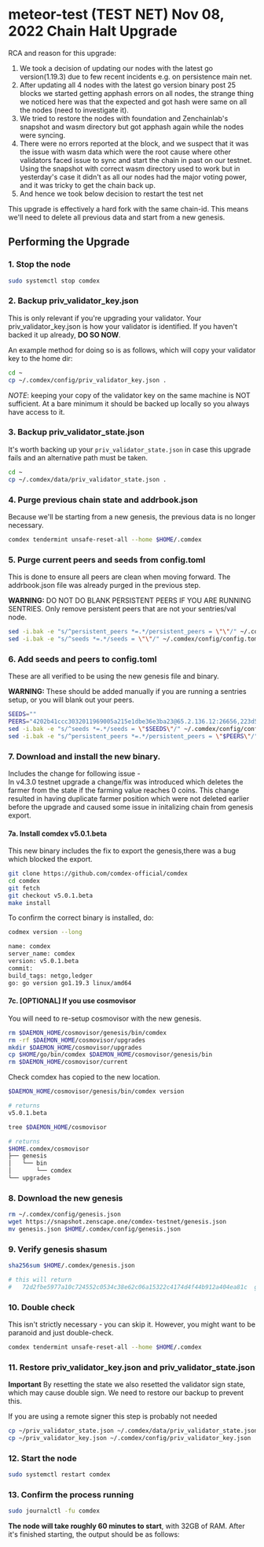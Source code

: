 # meteor-test (TEST NET) Nov 08, 2022 Chain Halt Upgrade

RCA and reason for this upgrade:
1. We took a decision of updating our nodes with the latest go version(1.19.3) due to few recent incidents e.g. on persistence main net.
2. After updating all 4 nodes with the latest go version binary post 25 blocks we started getting apphash errors on all nodes, the strange thing we noticed here was that the expected and got hash were same on all the nodes (need to investigate it).
3. We tried to restore the nodes with foundation and Zenchainlab's snapshot and wasm directory but got apphash again while the nodes were syncing.
4. There were no errors reported at the block, and we suspect that it was the issue with wasm data which were the root cause where other validators faced issue to sync and start the chain in past on our testnet. Using the snapshot with correct wasm directory used to work but in yesterday's case it didn't as all our nodes had the major voting power, and it was tricky to get the chain back up. 
5. And hence we took below decision to restart the test net

This upgrade is effectively a hard fork with the same chain-id. This means we'll need to delete all previous data and start from a new genesis.

## Performing the Upgrade

### 1. Stop the node
```sh
sudo systemctl stop comdex
```

### 2. Backup priv_validator_key.json
This is only relevant if you're upgrading your validator. Your priv_validator_key.json is how your validator is identified. If you haven't backed it up already, **DO SO NOW**.

An example method for doing so is as follows, which will copy your validator key to the home dir:
```sh
cd ~
cp ~/.comdex/config/priv_validator_key.json .
```

*NOTE*: keeping your copy of the validator key on the same machine is NOT sufficient. At a bare minimum it should be backed up locally so you always have access to it.

### 3. Backup priv_validator_state.json
It's worth backing up your `priv_validator_state.json` in case this upgrade fails and an alternative path must be taken.
```sh
cd ~
cp ~/.comdex/data/priv_validator_state.json .
```

### 4. Purge previous chain state and addrbook.json
Because we'll be starting from a new genesis, the previous data is no longer necessary.
```sh
comdex tendermint unsafe-reset-all --home $HOME/.comdex
```

### 5. Purge current peers and seeds from config.toml
This is done to ensure all peers are clean when moving forward. The addrbook.json file was already purged in the previous step.

**WARNING:** DO NOT DO BLANK PERSISTENT PEERS IF YOU ARE RUNNING SENTRIES. Only remove persistent peers that are not your sentries/val node.

```sh
sed -i.bak -e "s/^persistent_peers *=.*/persistent_peers = \"\"/" ~/.comdex/config/config.toml
sed -i.bak -e "s/^seeds *=.*/seeds = \"\"/" ~/.comdex/config/config.toml
```

### 6. Add seeds and peers to config.toml
These are all verified to be using the new genesis file and binary.

**WARNING:** These should be added manually if you are running a sentries setup, or you will blank out your peers.
```sh
SEEDS=""
PEERS="4202b41ccc3032011969005a215e1dbe36e3ba23@65.2.136.12:26656,223d534f0fd1daeea3578346ad3e49d9cec973b6@54.166.39.27:26656,efa67d2456e8e22e9b29bd127ed3024cffc7ede1@46.166.163.37:26656,494af55997cbb1df62cff1ed4f35b58c31277f63@46.166.172.230:26656"
sed -i.bak -e "s/^seeds *=.*/seeds = \"$SEEDS\"/" ~/.comdex/config/config.toml
sed -i.bak -e "s/^persistent_peers *=.*/persistent_peers = \"$PEERS\"/" ~/.comdex/config/config.toml
```

### 7. Download and install the new binary.

Includes the change for following issue -   
In v4.3.0 testnet upgrade a change/fix was introduced which deletes the farmer from the state if the farming value
reaches 0 coins. This change resulted in having duplicate farmer position which were not deleted earlier before the
upgrade and caused some issue in initalizing chain from genesis export.

#### 7a. Install comdex v5.0.1.beta
This new binary includes the fix to export the genesis,there was a bug which blocked the export.
```sh
git clone https://github.com/comdex-official/comdex
cd comdex
git fetch
git checkout v5.0.1.beta
make install
```

To confirm the correct binary is installed, do:
```sh
codmex version --long
```

```sh
name: comdex
server_name: comdex
version: v5.0.1.beta
commit: 
build_tags: netgo,ledger
go: go version go1.19.3 linux/amd64
```

#### 7c. [OPTIONAL] If you use cosmovisor
You will need to re-setup cosmovisor with the new genesis.
```sh
rm $DAEMON_HOME/cosmovisor/genesis/bin/comdex
rm -rf $DAEMON_HOME/cosmovisor/upgrades
mkdir $DAEMON_HOME/cosmovisor/upgrades
cp $HOME/go/bin/comdex $DAEMON_HOME/cosmovisor/genesis/bin
rm $DAEMON_HOME/cosmovisor/current
```

Check comdex has copied to the new location.
```sh
$DAEMON_HOME/cosmovisor/genesis/bin/comdex version

# returns
v5.0.1.beta

tree $DAEMON_HOME/cosmovisor

# returns
$HOME.comdex/cosmovisor
├── genesis
│   └── bin
│       └── comdex
└── upgrades
```

### 8. Download the new genesis


```sh
rm ~/.comdex/config/genesis.json
wget https://snapshot.zenscape.one/comdex-testnet/genesis.json
mv genesis.json $HOME/.comdex/config/genesis.json

```

### 9. Verify genesis shasum

```sh
sha256sum $HOME/.comdex/genesis.json

# this will return
#   72d2fbe5977a10c724552c0534c38e62c06a15322c4174d4f44b912a404ea81c  genesis.json
```

### 10. Double check
This isn't strictly necessary - you can skip it. However, you might want to be paranoid and just double-check.
```sh
comdex tendermint unsafe-reset-all --home $HOME/.comdex
```

### 11. Restore priv_validator_key.json and priv_validator_state.json

**Important** By resetting the state we also resetted the validator sign state, which may cause double sign. We need to restore our backup to prevent this.

If you are using a remote signer this step is probably not needed

```sh
cp ~/priv_validator_state.json ~/.comdex/data/priv_validator_state.json
cp ~/priv_validator_key.json ~/.comdex/config/priv_validator_key.json
```

### 12. Start the node
```sh
sudo systemctl restart comdex
```

### 13. Confirm the process running
```sh
sudo journalctl -fu comdex
```

**The node will take roughly 60 minutes to start**, with 32GB of RAM. After it's finished starting, the output should be as follows:


